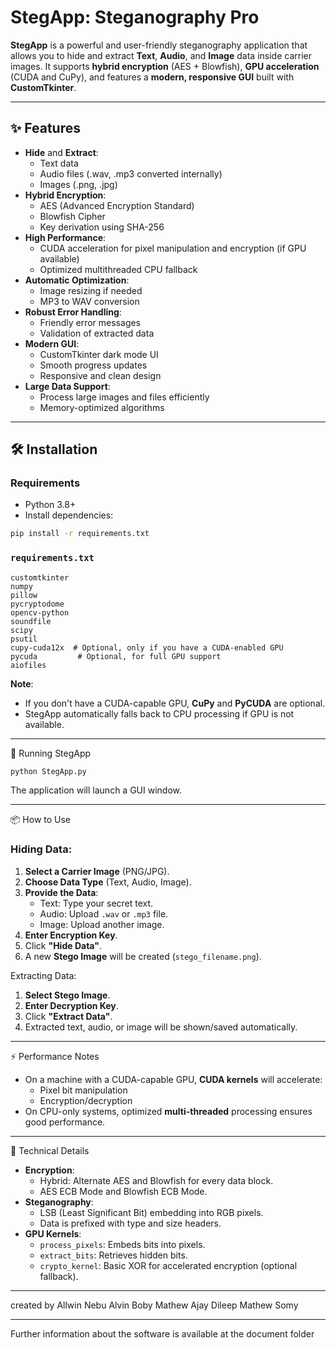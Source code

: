 
# StegApp: Steganography Pro

**StegApp** is a powerful and user-friendly steganography application that allows you to hide and extract **Text**, **Audio**, and **Image** data inside carrier images. It supports **hybrid encryption** (AES + Blowfish), **GPU acceleration** (CUDA and CuPy), and features a **modern, responsive GUI** built with **CustomTkinter**.

---

## ✨ Features

- **Hide** and **Extract**:
  - Text data
  - Audio files (.wav, .mp3 converted internally)
  - Images (.png, .jpg)
- **Hybrid Encryption**:
  - AES (Advanced Encryption Standard)
  - Blowfish Cipher
  - Key derivation using SHA-256
- **High Performance**:
  - CUDA acceleration for pixel manipulation and encryption (if GPU available)
  - Optimized multithreaded CPU fallback
- **Automatic Optimization**:
  - Image resizing if needed
  - MP3 to WAV conversion
- **Robust Error Handling**:
  - Friendly error messages
  - Validation of extracted data
- **Modern GUI**:
  - CustomTkinter dark mode UI
  - Smooth progress updates
  - Responsive and clean design
- **Large Data Support**:
  - Process large images and files efficiently
  - Memory-optimized algorithms

---

## 🛠 Installation

### Requirements
- Python 3.8+
- Install dependencies:

```bash
pip install -r requirements.txt
```

### `requirements.txt`
```text
customtkinter
numpy
pillow
pycryptodome
opencv-python
soundfile
scipy
psutil
cupy-cuda12x  # Optional, only if you have a CUDA-enabled GPU
pycuda         # Optional, for full GPU support
aiofiles
```

**Note**: 
- If you don't have a CUDA-capable GPU, **CuPy** and **PyCUDA** are optional.
- StegApp automatically falls back to CPU processing if GPU is not available.

---

 🚀 Running StegApp

```bash
python StegApp.py
```

The application will launch a GUI window.

---

 📦 How to Use

### Hiding Data:
1. **Select a Carrier Image** (PNG/JPG).
2. **Choose Data Type** (Text, Audio, Image).
3. **Provide the Data**:
   - Text: Type your secret text.
   - Audio: Upload `.wav` or `.mp3` file.
   - Image: Upload another image.
4. **Enter Encryption Key**.
5. Click **"Hide Data"**.
6. A new **Stego Image** will be created (`stego_filename.png`).

Extracting Data:
1. **Select Stego Image**.
2. **Enter Decryption Key**.
3. Click **"Extract Data"**.
4. Extracted text, audio, or image will be shown/saved automatically.

---
 ⚡ Performance Notes

- On a machine with a CUDA-capable GPU, **CUDA kernels** will accelerate:
  - Pixel bit manipulation
  - Encryption/decryption
- On CPU-only systems, optimized **multi-threaded** processing ensures good performance.

---

 🧠 Technical Details

- **Encryption**:
  - Hybrid: Alternate AES and Blowfish for every data block.
  - AES ECB Mode and Blowfish ECB Mode.
- **Steganography**:
  - LSB (Least Significant Bit) embedding into RGB pixels.
  - Data is prefixed with type and size headers.
- **GPU Kernels**:
  - `process_pixels`: Embeds bits into pixels.
  - `extract_bits`: Retrieves hidden bits.
  - `crypto_kernel`: Basic XOR for accelerated encryption (optional fallback).

---
created by 
      Allwin Nebu
      Alvin Boby Mathew
      Ajay Dileep
      Mathew Somy
      
---
Further information about the software is available at the document folder 
